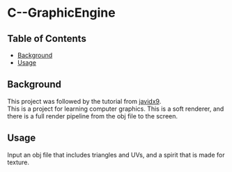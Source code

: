 # C--GraphicEngine

## Table of Contents

- [Background](#background)
- [Usage](#usage)

## Background
This project was followed by the tutorial from [javidx9](https://www.youtube.com/c/javidx9).  
This is a project for learning computer graphics. This is a soft renderer, and there is a full render pipeline from the obj file to the screen.

## Usage

Input an obj file that includes triangles and UVs, and a spirit that is made for texture.
